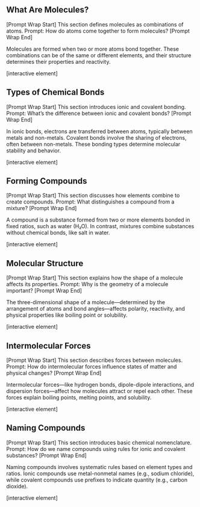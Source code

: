 ## What Are Molecules?

\[Prompt Wrap Start]
This section defines molecules as combinations of atoms. Prompt: How do atoms come together to form molecules?
\[Prompt Wrap End]

Molecules are formed when two or more atoms bond together. These combinations can be of the same or different elements, and their structure determines their properties and reactivity.

\[interactive element]

## Types of Chemical Bonds

\[Prompt Wrap Start]
This section introduces ionic and covalent bonding. Prompt: What’s the difference between ionic and covalent bonds?
\[Prompt Wrap End]

In ionic bonds, electrons are transferred between atoms, typically between metals and non-metals. Covalent bonds involve the sharing of electrons, often between non-metals. These bonding types determine molecular stability and behavior.

\[interactive element]

## Forming Compounds

\[Prompt Wrap Start]
This section discusses how elements combine to create compounds. Prompt: What distinguishes a compound from a mixture?
\[Prompt Wrap End]

A compound is a substance formed from two or more elements bonded in fixed ratios, such as water (H₂O). In contrast, mixtures combine substances without chemical bonds, like salt in water.

\[interactive element]

## Molecular Structure

\[Prompt Wrap Start]
This section explains how the shape of a molecule affects its properties. Prompt: Why is the geometry of a molecule important?
\[Prompt Wrap End]

The three-dimensional shape of a molecule—determined by the arrangement of atoms and bond angles—affects polarity, reactivity, and physical properties like boiling point or solubility.

\[interactive element]

## Intermolecular Forces

\[Prompt Wrap Start]
This section describes forces between molecules. Prompt: How do intermolecular forces influence states of matter and physical changes?
\[Prompt Wrap End]

Intermolecular forces—like hydrogen bonds, dipole-dipole interactions, and dispersion forces—affect how molecules attract or repel each other. These forces explain boiling points, melting points, and solubility.

\[interactive element]

## Naming Compounds

\[Prompt Wrap Start]
This section introduces basic chemical nomenclature. Prompt: How do we name compounds using rules for ionic and covalent substances?
\[Prompt Wrap End]

Naming compounds involves systematic rules based on element types and ratios. Ionic compounds use metal-nonmetal names (e.g., sodium chloride), while covalent compounds use prefixes to indicate quantity (e.g., carbon dioxide).

\[interactive element]

